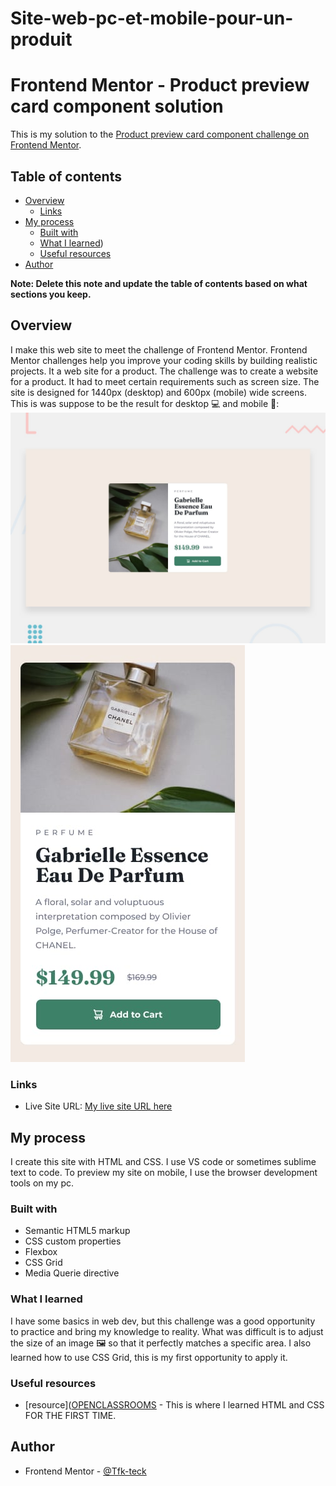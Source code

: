 # Site-web-pc-et-mobile-pour-un-produit
# Frontend Mentor - Product preview card component solution

This is my solution to the [Product preview card component challenge on Frontend Mentor](https://www.frontendmentor.io/challenges/product-preview-card-component-GO7UmttRfa).

## Table of contents

- [Overview](#overview)
  - [Links](#links)
- [My process](#my-process)
  - [Built with](#built-with)
  - [What I learned](#what-i-learned))
  - [Useful resources](#useful-resources)
- [Author](#author)

**Note: Delete this note and update the table of contents based on what sections you keep.**

## Overview

I make this web site to meet the challenge of Frontend Mentor. Frontend Mentor challenges help you improve your coding skills by building realistic projects. It a web site for a product. The challenge was to create a website for a product. It had to meet certain requirements such as screen size. The site is designed for 1440px (desktop) and 600px (mobile) wide screens.
This is was suppose to be the result for desktop 💻 and mobile 📱: 
![Design desktop preview for the Product preview card component coding challenge](./design/desktop-preview.jpg)
![Design mobile preview for the Product preview card component coding challenge](./design/mobile-design.jpg)


### Links
- Live Site URL: [My live site URL here](https://tfk-teck.github.io/Site-web-pc-et-mobile-pour-un-produit/)
## My process
I create this site with HTML and CSS. I use VS code or sometimes sublime text to code. To preview my site on mobile, I use the browser development tools on my pc.

### Built with
- Semantic HTML5 markup
- CSS custom properties
- Flexbox
- CSS Grid
- Media Querie directive
### What I learned
I have some basics in web dev, but this challenge was a good opportunity to practice and bring my knowledge to reality. What was difficult is to adjust the size of an image 🖼 so that it perfectly matches a specific area. I also learned how to use CSS Grid, this is my first opportunity to apply it.

### Useful resources

- [resource]([OPENCLASSROOMS](https://openclassrooms.com/fr/courses/1603881-creez-votre-site-web-avec-html5-et-css3) - This is where I learned HTML and CSS FOR THE FIRST TIME.
## Author

- Frontend Mentor - [@Tfk-teck](https://www.frontendmentor.io/profile/Tfk-teck)
